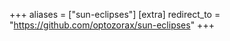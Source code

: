 +++
aliases = ["sun-eclipses"]
[extra]
redirect_to = "https://github.com/optozorax/sun-eclipses"
+++